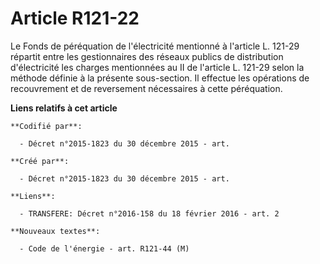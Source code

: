 # Article R121-22

Le Fonds de péréquation de l'électricité mentionné à l'article L. 121-29 répartit entre les gestionnaires des réseaux publics
de distribution d'électricité les charges mentionnées au II de l'article L. 121-29 selon la méthode définie à la présente
sous-section. Il effectue les opérations de recouvrement et de reversement nécessaires à cette péréquation.

**Liens relatifs à cet article**

	**Codifié par**:

	  - Décret n°2015-1823 du 30 décembre 2015 - art.

	**Créé par**:

	  - Décret n°2015-1823 du 30 décembre 2015 - art.

	**Liens**:

	  - TRANSFERE: Décret n°2016-158 du 18 février 2016 - art. 2

	**Nouveaux textes**:

	  - Code de l'énergie - art. R121-44 (M)
